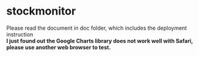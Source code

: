 # stockmonitor
Please read the document in doc folder, which includes the deployment instruction<br/>
<b>I just found out the Google Charts library does not work well with Safari, please use another web browser to test.</b>
